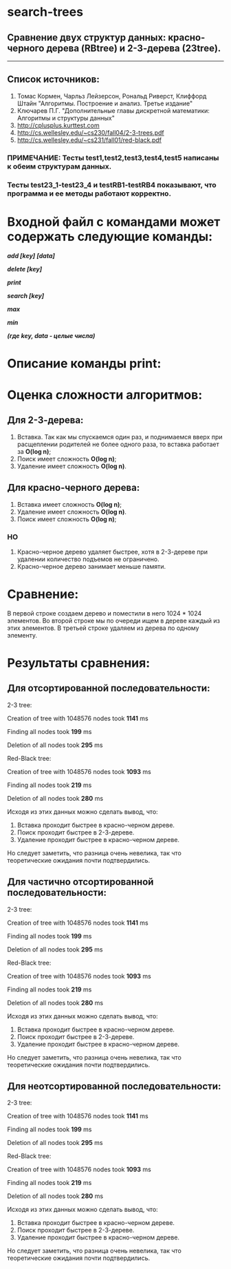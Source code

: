 # search-trees

## Сравнение двух структур данных: красно-черного дерева (RBtree) и 2-3-дерева (23tree).
-------------------
## Список источников:
1. Томас Кормен, Чарльз Лейзерсон, Рональд Риверст, Клиффорд Штайн "Алгоритмы. Построение и анализ. Третье издание"
2. Ключарев П.Г. "Дополнительные главы дискретной математики: Алгоритмы и структуры данных"
3. http://cplusplus.kurttest.com
4. http://cs.wellesley.edu/~cs230/fall04/2-3-trees.pdf
5. http://cs.wellesley.edu/~cs231/fall01/red-black.pdf



### ПРИМЕЧАНИЕ: Тесты test1,test2,test3,test4,test5 написаны к обеим структурам данных. 
### Тесты test23_1-test23_4 и testRB1-testRB4 показывают, что программа и ее методы работают корректно.

# Входной файл с командами может содержать следующие команды:

***add [key]*** ***[data]***

***delete [key]***

***print***

***search [key]***

***max***

***min***

***(где key, data - целые числа)***

# Описание команды print:


# Оценка сложности алгоритмов:
## Для 2-3-дерева:
1.	Вставка.
    Так как мы спускаемся один раз, и поднимаемся вверх при расщеплении родителей не более одного раза, то вставка работает за **O(log n)**;
2.	Поиск имеет сложность **O(log n)**;
3.	Удаление имеет сложность **O(log n)**.

## Для красно-черного дерева:
1.	Вставка имеет сложность **O(log n)**;
2.	Удаление имеет сложность **O(log n)**.
3.	Поиск имеет сложность **O(log n)**;

### НО

1.	Красно-черное дерево удаляет быстрее, хотя в 2-3-дереве при удалении количество подъемов не ограничено.
2.	Красно-черное дерево занимает меньше памяти.

# Сравнение:
 
В первой строке создаем дерево и поместили в него 1024 * 1024 элементов. 
Во второй строке мы по очереди ищем в дереве каждый из этих элементов.
В третьей строке удаляем из дерева по одному элементу.

# Результаты сравнения:
 
##  Для отсортированной последовательности:

2-3 tree:

Creation of tree with 1048576 nodes took **1141** ms

Finding all nodes took **199** ms

Deletion of all nodes took **295** ms

Red-Black tree:

Creation of tree with 1048576 nodes took **1093** ms

Finding all nodes took **219** ms

Deletion of all nodes took **280** ms


Исходя из этих данных можно сделать вывод, что: 
1. Вставка проходит быстрее в красно-черном дереве.
2. Поиск проходит быстрее в 2-3-дереве.
3. Удаление проходит быстрее в красно-черном дереве.

Но следует заметить, что разница очень невелика, так что теоретические ожидания почти подтвердились.

##  Для частично отсортированной последовательности:

2-3 tree:

Creation of tree with 1048576 nodes took **1141** ms

Finding all nodes took **199** ms

Deletion of all nodes took **295** ms

Red-Black tree:

Creation of tree with 1048576 nodes took **1093** ms

Finding all nodes took **219** ms

Deletion of all nodes took **280** ms


Исходя из этих данных можно сделать вывод, что: 
1. Вставка проходит быстрее в красно-черном дереве.
2. Поиск проходит быстрее в 2-3-дереве.
3. Удаление проходит быстрее в красно-черном дереве.

Но следует заметить, что разница очень невелика, так что теоретические ожидания почти подтвердились.


##  Для неотсортированной последовательности:

2-3 tree:

Creation of tree with 1048576 nodes took **1141** ms

Finding all nodes took **199** ms

Deletion of all nodes took **295** ms

Red-Black tree:

Creation of tree with 1048576 nodes took **1093** ms

Finding all nodes took **219** ms

Deletion of all nodes took **280** ms


Исходя из этих данных можно сделать вывод, что: 
1. Вставка проходит быстрее в красно-черном дереве.
2. Поиск проходит быстрее в 2-3-дереве.
3. Удаление проходит быстрее в красно-черном дереве.

Но следует заметить, что разница очень невелика, так что теоретические ожидания почти подтвердились.




